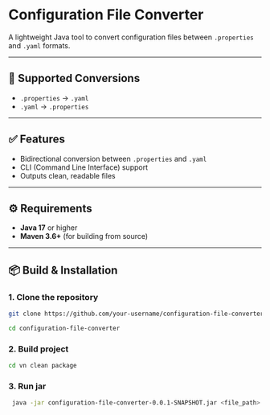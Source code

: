 # Configuration File Converter
A lightweight Java tool to convert configuration files between `.properties` and `.yaml` formats.

---

## 🔄 Supported Conversions
- `.properties` → `.yaml`
- `.yaml` → `.properties`

---

## ✅ Features
- Bidirectional conversion between `.properties` and `.yaml`
- CLI (Command Line Interface) support
- Outputs clean, readable files

---

## ⚙️ Requirements

- **Java 17** or higher
- **Maven 3.6+** (for building from source)

---

## 📦 Build & Installation

### 1. Clone the repository

```bash
git clone https://github.com/your-username/configuration-file-converter.git
```

```bash
cd configuration-file-converter
```

### 2. Build project

```bash
cd vn clean package
```

### 3. Run jar

```bash
 java -jar configuration-file-converter-0.0.1-SNAPSHOT.jar <file_path> <sort_keys:true|false>
```


